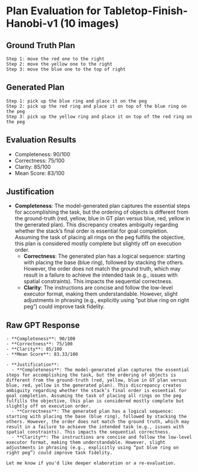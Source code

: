 # Plan Evaluation for Tabletop-Finish-Hanobi-v1 (10 images)

## Ground Truth Plan
```
Step 1: move the red one to the right
Step 2: move the yellow one to the right
Step 3: move the blue one to the top of right
```

## Generated Plan
```
Step 1: pick up the blue ring and place it on the peg
Step 2: pick up the red ring and place it on top of the blue ring on the peg
Step 3: pick up the yellow ring and place it on top of the red ring on the peg
```

## Evaluation Results
- Completeness: 90/100
- Correctness: 75/100
- Clarity: 85/100
- Mean Score: 83/100

## Justification
- **Completeness**: The model-generated plan captures the essential steps for accomplishing the task, but the ordering of objects is different from the ground-truth (red, yellow, blue in GT plan versus blue, red, yellow in the generated plan). This discrepancy creates ambiguity regarding whether the stack’s final order is essential for goal completion. Assuming the task of placing all rings on the peg fulfills the objective, this plan is considered mostly complete but slightly off on execution order.  
  - **Correctness**: The generated plan has a logical sequence: starting with placing the base (blue ring), followed by stacking the others. However, the order does not match the ground truth, which may result in a failure to achieve the intended task (e.g., issues with spatial constraints). This impacts the sequential correctness.  
  - **Clarity**: The instructions are concise and follow the low-level executor format, making them understandable. However, slight adjustments in phrasing (e.g., explicitly using “put blue ring on right peg”) could improve task fidelity.

## Raw GPT Response
```
- **Completeness**: 90/100  
- **Correctness**: 75/100  
- **Clarity**: 85/100  
- **Mean Score**: 83.33/100  

- **Justification**:  
  - **Completeness**: The model-generated plan captures the essential steps for accomplishing the task, but the ordering of objects is different from the ground-truth (red, yellow, blue in GT plan versus blue, red, yellow in the generated plan). This discrepancy creates ambiguity regarding whether the stack’s final order is essential for goal completion. Assuming the task of placing all rings on the peg fulfills the objective, this plan is considered mostly complete but slightly off on execution order.  
  - **Correctness**: The generated plan has a logical sequence: starting with placing the base (blue ring), followed by stacking the others. However, the order does not match the ground truth, which may result in a failure to achieve the intended task (e.g., issues with spatial constraints). This impacts the sequential correctness.  
  - **Clarity**: The instructions are concise and follow the low-level executor format, making them understandable. However, slight adjustments in phrasing (e.g., explicitly using “put blue ring on right peg”) could improve task fidelity.  

Let me know if you'd like deeper elaboration or a re-evaluation.
```
